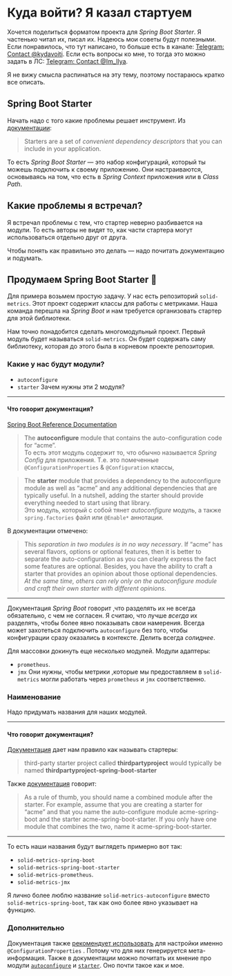 # Куда войти? Я казал стартуем
Хочется поделиться форматом проекта для *Spring Boot Starter*. Я частенько читал их, писал их. Надеюсь мои советы будут полезными. Если понравилось, что тут написано, то больше есть в канале: [Telegram: Contact @kydavoiti](https://t.me/kydavoiti/43). Если есть вопросы ко мне, то тогда это можно задать в ЛС: [Telegram: Contact @Im_Ilya](https://t.me/Im_Ilya).

Я не вижу смысла распинаться на эту тему, поэтому постараюсь кратко все описать.

## Spring Boot Starter
Начать надо с того какие проблемы решает инструмент. Из [документации](https://docs.spring.io/spring-boot/docs/current/reference/htmlsingle/#using.build-systems.starters): 
> Starters are a set of *convenient dependency descriptors* that you can include in your application.   

То есть *Spring Boot Starter* — это набор конфигураций, который ты можешь подключить к своему приложению. Они настраиваются, основываясь на том, что есть в *Spring Context* приложения или в *Class Path*. 

## Какие проблемы я встречал? 
Я встречал проблемы с тем, что стартер неверно разбивается на модули. То есть авторы не видят то, как части стартера могут использоваться отдельно друг от друга.

Чтобы понять как правильно это делать — надо почитать документацию и подумать. 

## Продумаем Spring Boot Starter 🤔
Для примера возьмем простую задачу. У нас есть репозиторий `solid-metrics`. Этот проект содержит классы для работы с метриками. Наша команда перешла на *Spring Boot* и нам требуется организовать стартер для этой библиотеки.

Нам точно понадобится сделать многомодульный проект. Первый модуль будет называться `solid-metrics`. Он будет содержать саму библиотеку, которая до этого была в корневом проекте репозитория.

### Какие у нас будут модули? 

- `autoconfigure`
- `starter`
Зачем нужны эти 2 модуля? 

- - - -

#### Что говорит документация? 

[Spring Boot Reference Documentation](https://docs.spring.io/spring-boot/docs/current/reference/htmlsingle/#features.developing-auto-configuration.custom-starter)

> The **autoconfigure** module that contains the auto-configuration code for “acme”.  
То есть этот модуль содержит то, что обычно называется *Spring Config* для приложения. Т.е. это помеченные `@ConfigurationProperties` & `@Configuration` классы, 

> The **starter** module that provides a dependency to the autoconfigure module as well as “acme” and any additional dependencies that are typically useful. In a nutshell, adding the starter should provide everything needed to start using that library.  
Это модуль, который с собой тянет *autoconfigure* модуль, а также `spring.factories` файл или `@Enable*` аннотации.

В документации отмечено: 
> This *separation in two modules is in no way necessary*. If “acme” has several flavors, options or optional features, then it is better to separate the auto-configuration as you can clearly express the fact some features are optional. Besides, you have the ability to craft a starter that provides an opinion about those optional dependencies. *At the same time, others can rely only on the autoconfigure module and craft their own starter with different opinions*.  

- - - -

Документация *Spring Boot* говорит ,что разделять их не всегда обязательно, с чем не согласен. Я считаю, что лучше *всегда* их разделять, чтобы более явно показывать свои намерения. Всегда может захотеться подключить `autoconfigure` без того, чтобы конфигурации сразу оказались в контексте. Делить всегда *солиднее*. 

Для массовки докинуть еще несколько модулей. Модули адаптеры: 
- `prometheus`. 
- `jmx`
Они нужны, чтобы метрики ,которые мы предоставляем в `solid-metrics` могли работать через `prometheus` и `jmx` соответственно. 

### Наименование

Надо придумать названия для наших модулей. 

- - - -

#### Что говорит документация? 

[Документация](https://docs.spring.io/spring-boot/docs/current/reference/htmlsingle/#using.build-systems.starters) дает нам правило как называть стартеры: 
> third-party starter project called **thirdpartyproject** would typically be named **thirdpartyproject-spring-boot-starter**  

Также [документация](https://docs.spring.io/spring-boot/docs/current/reference/htmlsingle/#features.developing-auto-configuration.custom-starter) говорит: 
> As a rule of thumb, you should name a combined module after the starter. For example, assume that you are creating a starter for “acme” and that you name the auto-configure module acme-spring-boot and the starter acme-spring-boot-starter. If you only have one module that combines the two, name it acme-spring-boot-starter.  

- - - -

То есть наши названия будут выглядеть примерно вот так: 
- `solid-metrics-spring-boot`
- `solid-metrics-spring-boot-starter`
- `solid-metrics-prometheus`. 
- `solid-metrics-jmx`

Я лично более люблю название `solid-metrics-autoconfigure` вместо `solid-metrics-spring-boot`, так как оно более явно указывает на функцию.

### Дополнительно 

Документация также [рекомендует использовать](https://docs.spring.io/spring-boot/docs/current/reference/htmlsingle/#features.developing-auto-configuration.custom-starter.configuration-keys) для настройки именно `@ConfigurationProperties` . Потому что для них генерируется мета-информация. Также в документации можно почитать их мнение про модули [`autoconfigure`](https://docs.spring.io/spring-boot/docs/current/reference/htmlsingle/#features.developing-auto-configuration.custom-starter.autoconfigure-module) и [`starter`](https://docs.spring.io/spring-boot/docs/current/reference/htmlsingle/#features.developing-auto-configuration.custom-starter.starter-module). Оно почти такое как и мое.
